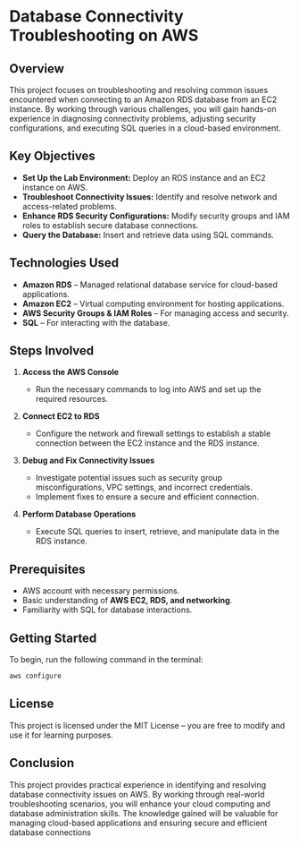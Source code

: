 # Database Connectivity Troubleshooting on AWS

## Overview

This project focuses on troubleshooting and resolving common issues encountered when connecting to an Amazon RDS database from an EC2 instance. By working through various challenges, you will gain hands-on experience in diagnosing connectivity problems, adjusting security configurations, and executing SQL queries in a cloud-based environment.

## Key Objectives

- **Set Up the Lab Environment:** Deploy an RDS instance and an EC2 instance on AWS.
- **Troubleshoot Connectivity Issues:** Identify and resolve network and access-related problems.
- **Enhance RDS Security Configurations:** Modify security groups and IAM roles to establish secure database connections.
- **Query the Database:** Insert and retrieve data using SQL commands.

## Technologies Used

- **Amazon RDS** – Managed relational database service for cloud-based applications.
- **Amazon EC2** – Virtual computing environment for hosting applications.
- **AWS Security Groups & IAM Roles** – For managing access and security.
- **SQL** – For interacting with the database.

## Steps Involved

1. **Access the AWS Console**  
   - Run the necessary commands to log into AWS and set up the required resources.

2. **Connect EC2 to RDS**  
   - Configure the network and firewall settings to establish a stable connection between the EC2 instance and the RDS instance.

3. **Debug and Fix Connectivity Issues**  
   - Investigate potential issues such as security group misconfigurations, VPC settings, and incorrect credentials.
   - Implement fixes to ensure a secure and efficient connection.

4. **Perform Database Operations**  
   - Execute SQL queries to insert, retrieve, and manipulate data in the RDS instance.

## Prerequisites

- AWS account with necessary permissions.
- Basic understanding of **AWS EC2, RDS, and networking**.
- Familiarity with SQL for database interactions.

## Getting Started

To begin, run the following command in the terminal:  
```bash
aws configure
```


## License
This project is licensed under the MIT License – you are free to modify and use it for learning purposes.





## Conclusion
This project provides practical experience in identifying and resolving database connectivity issues on AWS. By working through real-world troubleshooting scenarios, you will enhance your cloud computing and database administration skills. The knowledge gained will be valuable for managing cloud-based applications and ensuring secure and efficient database connections